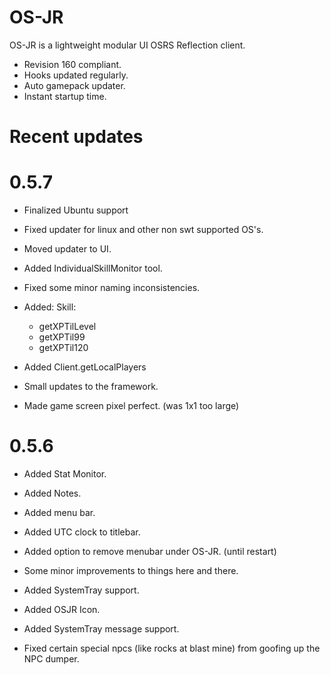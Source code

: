 # OS-JR


OS-JR is a lightweight modular UI OSRS Reflection client.

  - Revision 160 compliant.
  - Hooks updated regularly.
  - Auto gamepack updater.
  - Instant startup time.

# Recent updates
  # 0.5.7
  
  - Finalized Ubuntu support
  - Fixed updater for linux and other non swt supported OS's.
  - Moved updater to UI.
  
  - Added IndividualSkillMonitor tool.
  - Fixed some minor naming inconsistencies.

  - Added: Skill:
    - getXPTilLevel
    - getXPTil99
    - getXPTil120
 
  - Added Client.getLocalPlayers
  - Small updates to the framework.
  - Made game screen pixel perfect. (was 1x1 too large)

  # 0.5.6

  - Added Stat Monitor.
  - Added Notes.
  - Added menu bar.
  - Added UTC clock to titlebar.
  - Added option to remove menubar under OS-JR. (until restart)
  - Some minor improvements to things here and there.
  
  - Added SystemTray support.
  - Added OSJR Icon.
  - Added SystemTray message support.
  - Fixed certain special npcs (like rocks at blast mine) from goofing up the NPC dumper.

